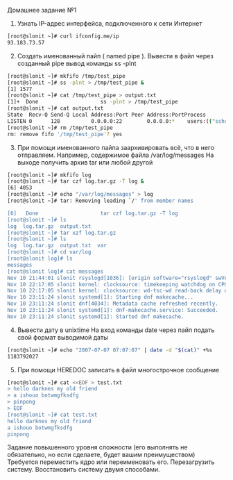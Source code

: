 Домашнее задание №1


1. Узнать IP-адрес интерфейса, подключенного к сети Интернет
```sh
[root@slonit ~]# curl ifconfig.me/ip
93.183.73.57
```

2. Создать именованный пайп ( named pipe ). Вывести в файл через созданный pipe вывод команды ss -plnt
```sh
[root@slonit ~]# mkfifo /tmp/test_pipe
[root@slonit ~]# ss -plnt > /tmp/test_pipe &
[1] 1577
[root@slonit ~]# cat /tmp/test_pipe > output.txt
[1]+  Done                    ss -plnt > /tmp/test_pipe
[root@slonit ~]# cat output.txt
State  Recv-Q Send-Q Local Address:Port Peer Address:PortProcess
LISTEN 0      128          0.0.0.0:22        0.0.0.0:*    users:(("sshd",pid=1039,fd=5))
[root@slonit ~]# rm /tmp/test_pipe
rm: remove fifo '/tmp/test_pipe'? yes
```

3. При помощи именованного пайпа заархивировать всё, что в него отправляем.
Например, содержимое файла /var/log/messages
На выходе получить архив tar или любой другой
```sh
[root@slonit ~]# mkfifo log
[root@slonit ~]# tar czf log.tar.gz -T log &
[6] 4053
[root@slonit ~]# echo "/var/log/messages" > log
[root@slonit ~]# tar: Removing leading `/' from member names

[6]   Done                    tar czf log.tar.gz -T log
[root@slonit ~]# ls
log  log.tar.gz  output.txt
[root@slonit ~]# tar xzf log.tar.gz
[root@slonit ~]# ls
log  log.tar.gz  output.txt  var
[root@slonit ~]# cd var/log
[root@slonit log]# ls
messages
[root@slonit log]# cat messages
Nov 10 21:44:01 slonit rsyslogd[1036]: [origin software="rsyslogd" swVersion="8.2102.0-7.el8_6.1" x-pid="1036" x-info="https://www.rsyslog.com"] rsyslogd was HUPed
Nov 10 22:17:05 slonit kernel: clocksource: timekeeping watchdog on CPU0: hpet wd-wd read-back delay of 107526ns
Nov 10 22:17:05 slonit kernel: clocksource: wd-tsc-wd read-back delay of 575184ns, clock-skew test skipped!
Nov 10 23:11:24 slonit systemd[1]: Starting dnf makecache...
Nov 10 23:11:24 slonit dnf[4034]: Metadata cache refreshed recently.
Nov 10 23:11:24 slonit systemd[1]: dnf-makecache.service: Succeeded.
Nov 10 23:11:24 slonit systemd[1]: Started dnf makecache.
```

4. Вывести дату в unixtime
На вход команды date через пайп подать свой формат выводимой даты
```sh
[root@slonit ~]# echo "2007-07-07 07:07:07" | date -d "$(cat)" +%s
1183792027
```

5. При помощи HEREDOC записать в файл многострочное сообщение
```sh
[root@slonit ~]# cat <<EOF > test.txt
> hello darknes my old friend
> a ishouo botwmgfksdfg
> pinpong
> EOF
[root@slonit ~]# cat test.txt
hello darknes my old friend
a ishouo botwmgfksdfg
pinpong
```
Задание повышенного уровня сложности (его выполнять не обязательно, но если сделаете, будет вашим преимуществом)
Требуется переместить ядро или переименовать его. Перезагрузить систему.
Восстановить систему двумя способами.